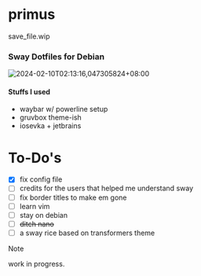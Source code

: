 # primus
save_file.wip

### Sway Dotfiles for Debian ###
![2024-02-10T02:13:16,047305824+08:00](https://github.com/dru-oss/primus/assets/116711909/4962d6f5-b1ba-44ee-a5c2-ef3acbbe33b4)

#### Stuffs I used ####
* waybar w/ powerline setup
* gruvbox theme-ish
* iosevka + jetbrains

# To-Do's
- [x] fix config file
- [ ] credits for the users that helped me understand sway
- [ ] fix border titles to make em gone
- [ ] learn vim
- [ ] stay on debian
- [ ] ~~ditch nano~~
- [ ] a sway rice based on transformers theme

> [!NOTE]
> work in progress.


